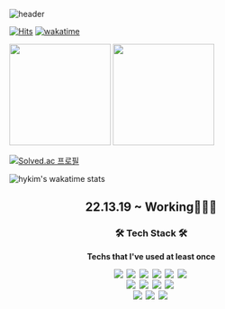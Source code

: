 ![header](https://capsule-render.vercel.app/api?type=waving&color=auto&height=300&section=header&text=Hyeyeon&fontSize=90&animation=fadeIn&fontAlignY=30&desc=backend%20developer's%20study%20records&descAlignY=51&descAlign=62)

[![Hits](https://hits.seeyoufarm.com/api/count/incr/badge.svg?url=https%3A%2F%2Fgithub.com%2Fdevpoooh&count_bg=%23FFD800&title_bg=%23555555&icon=&icon_color=%23E7E7E7&title=hits&edge_flat=false)](https://hits.seeyoufarm.com)
[![wakatime](https://wakatime.com/badge/user/018e22c3-c4f0-448e-b4c2-819232a248b9.svg)](https://wakatime.com/@018e22c3-c4f0-448e-b4c2-819232a248b9)


<p>
  <img height="180em" src="https://github-readme-stats.vercel.app/api?username=iamhyeyeon&show_icons=true&include_all_commits=true&bg_color=30,e96443,904e95&title_color=fff&text_color=fff">
  <img height="180em" src="https://github-readme-stats.vercel.app/api/top-langs/?username=iamhyeyeon&layout=compact&bg_color=30,e96443,904e95&title_color=fff&text_color=fff">
</p>

[![Solved.ac 프로필](http://mazassumnida.wtf/api/v2/generate_badge?boj=rlagodus7894)](https://solved.ac/rlagodus7894)

<!--START_SECTION:waka-->
![hykim's wakatime stats](https://github-readme-stats.vercel.app/api/wakatime?username=hykim)
<!--END_SECTION:waka-->

<h2 align='center'><b>22.13.19 ~ Working🧑🏻‍💻<b> </h2>
  
<h3 align="center">🛠 Tech Stack 🛠</h3>
<p align="center"> Techs that I've used at least once </p>
<p align="center">
    <img src="https://img.shields.io/badge/C-A8B9CC?style=flat-square&logo=C&logoColor=white"/></a>&nbsp 
    <img src="https://img.shields.io/badge/C++-00599C?style=flat-square&logo=C%2B%2B&logoColor=white"/></a>&nbsp 
    <img src="https://img.shields.io/badge/HTML5-E34F26?style=flat-square&logo=HTML5&logoColor=white"/></a>&nbsp 
    <img src="https://img.shields.io/badge/CSS-1572B6?style=flat-square&logo=CSS3&logoColor=white"/></a>&nbsp 
    <img src="https://img.shields.io/badge/Javascript-ffb13b?style=flat-square&logo=javascript&logoColor=white"/></a>&nbsp 
    <!-- <img src="https://img.shields.io/badge/Python-3766AB?style=flat-square&logo=Python&logoColor=white"/></a>&nbsp -->
    <img src="https://img.shields.io/badge/Java-007396?style=flat-square&logo=Java&logoColor=white"/></a>&nbsp 
    <br>
    <!-- <img src="https://img.shields.io/badge/Node.js-339933?style=flat-square&logo=Node.js&logoColor=white"/></a>&nbsp -->
    <img src="https://img.shields.io/badge/jQuery-0769AD?style=flat-square&logo=jQuery&logoColor=white"/></a>&nbsp 
    <img src="https://img.shields.io/badge/Spring-6DB33F?style=flat-square&logo=Spring&logoColor=white"/></a>&nbsp 
    <!-- <img src="https://img.shields.io/badge/R-276DC3?style=flat-square&logo=R&logoColor=white"/></a>&nbsp -->
    <!-- <img src="https://img.shields.io/badge/Oracle-F80000?style=flat-square&logo=Oracle&logoColor=white"/></a>&nbsp -->
    <img src="https://img.shields.io/badge/MySQL-4479A1?style=flat-square&logo=MySQL&logoColor=white"/></a>&nbsp
    <img src="https://img.shields.io/badge/MongoDB-47A248?style=flat-square&logo=MongoDB&logoColor=white"/></a>&nbsp
    <!-- <img src="https://img.shields.io/badge/Docker-2496ED?style=flat-square&logo=Docker&logoColor=white"/></a>&nbsp -->
    <!-- <img src="https://img.shields.io/badge/GraphQL-2496ED?style=flat-square&logo=GraphQL&logoColor=white"/></a>&nbsp -->
    <br>
    <img src="https://img.shields.io/badge/Visual%20Studio-5C2D91?style=flat-square&logo=Visual%20Studio&logoColor=white"/></a>&nbsp
    <img src="https://img.shields.io/badge/Visual%20Studio%20Code-2C2255?style=flat-square&logo=Visual%20Studio%20Code&logoColor=white"/></a>&nbsp
    <img src="https://img.shields.io/badge/Eclipse-2496ED?style=flat-square&logo=Eclipse%20IDE&logoColor=white"/></a>&nbsp
    <!--
<img src="https://img.shields.io/badge/Docker-2496ED?style=flat-square&logo=Docker&logoColor=white"/></a>&nbsp -->
</p>
  
<!--
**devpoooh/devpoooh** is a ✨ _special_ ✨ repository because its `README.md` (this file) appears on your GitHub profile.

Here are some ideas to get you started:

- 🔭 I’m currently working on ...
- 🌱 I’m currently learning ...
- 👯 I’m looking to collaborate on ...
- 🤔 I’m looking for help with ...
- 💬 Ask me about ...
- 📫 How to reach me: ...
- 😄 Pronouns: ...
- ⚡ Fun fact: ...
-->
